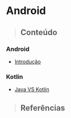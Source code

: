 # Android

> ## **Conteúdo**

### Android

* [Introdução](./introducao.md)

### Kotlin

* [Java VS Kotlin](./kotlin/java-vs-kotlin.md)

> ## **Referências**
